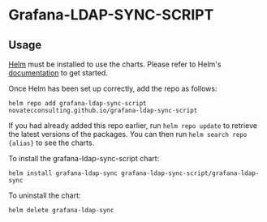 # Grafana-LDAP-SYNC-SCRIPT

## Usage

[Helm](https://helm.sh) must be installed to use the charts.  Please refer to
Helm's [documentation](https://helm.sh/docs) to get started.

Once Helm has been set up correctly, add the repo as follows:

    helm repo add grafana-ldap-sync-script novatecconsulting.github.io/grafana-ldap-sync-script

If you had already added this repo earlier, run `helm repo update` to retrieve
the latest versions of the packages.  You can then run `helm search repo
{alias}` to see the charts.

To install the grafana-ldap-sync-script chart:

    helm install grafana-ldap-sync grafana-ldap-sync-script/grafana-ldap-sync

To uninstall the chart:

    helm delete grafana-ldap-sync